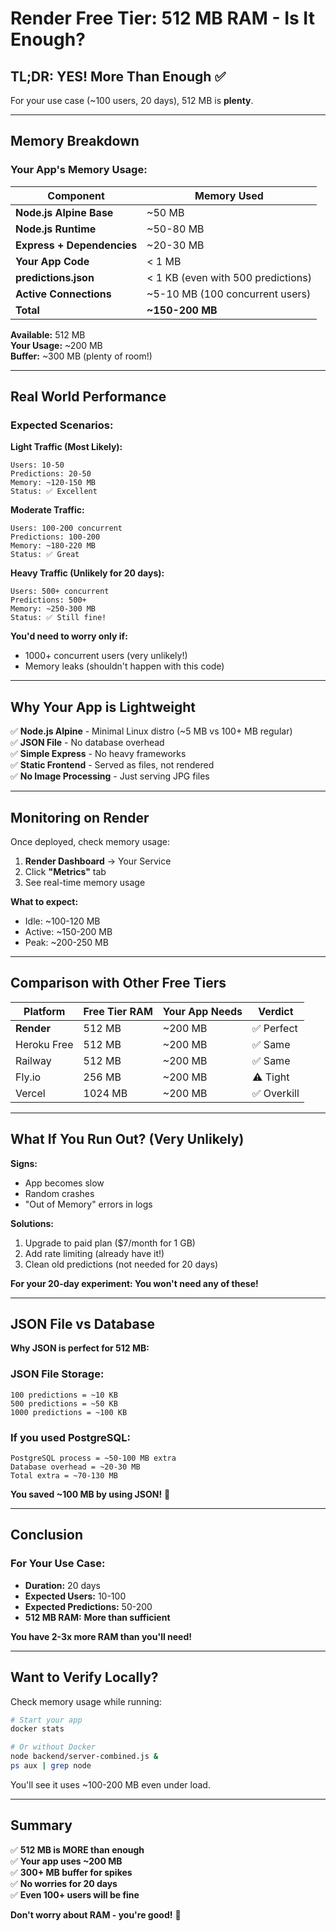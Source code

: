 # Render Free Tier: 512 MB RAM - Is It Enough?

## TL;DR: **YES! More Than Enough** ✅

For your use case (~100 users, 20 days), 512 MB is **plenty**.

---

## Memory Breakdown

### Your App's Memory Usage:

| Component | Memory Used |
|-----------|-------------|
| **Node.js Alpine Base** | ~50 MB |
| **Node.js Runtime** | ~50-80 MB |
| **Express + Dependencies** | ~20-30 MB |
| **Your App Code** | < 1 MB |
| **predictions.json** | < 1 KB (even with 500 predictions) |
| **Active Connections** | ~5-10 MB (100 concurrent users) |
| **Total** | **~150-200 MB** |

**Available:** 512 MB  
**Your Usage:** ~200 MB  
**Buffer:** ~300 MB (plenty of room!)

---

## Real World Performance

### Expected Scenarios:

**Light Traffic (Most Likely):**
```
Users: 10-50
Predictions: 20-50
Memory: ~120-150 MB
Status: ✅ Excellent
```

**Moderate Traffic:**
```
Users: 100-200 concurrent
Predictions: 100-200
Memory: ~180-220 MB
Status: ✅ Great
```

**Heavy Traffic (Unlikely for 20 days):**
```
Users: 500+ concurrent
Predictions: 500+
Memory: ~250-300 MB
Status: ✅ Still fine!
```

**You'd need to worry only if:**
- 1000+ concurrent users (very unlikely!)
- Memory leaks (shouldn't happen with this code)

---

## Why Your App is Lightweight

✅ **Node.js Alpine** - Minimal Linux distro (~5 MB vs 100+ MB regular)  
✅ **JSON File** - No database overhead  
✅ **Simple Express** - No heavy frameworks  
✅ **Static Frontend** - Served as files, not rendered  
✅ **No Image Processing** - Just serving JPG files  

---

## Monitoring on Render

Once deployed, check memory usage:

1. **Render Dashboard** → Your Service
2. Click **"Metrics"** tab
3. See real-time memory usage

**What to expect:**
- Idle: ~100-120 MB
- Active: ~150-200 MB
- Peak: ~200-250 MB

---

## Comparison with Other Free Tiers

| Platform | Free Tier RAM | Your App Needs | Verdict |
|----------|--------------|----------------|---------|
| **Render** | 512 MB | ~200 MB | ✅ Perfect |
| Heroku Free | 512 MB | ~200 MB | ✅ Same |
| Railway | 512 MB | ~200 MB | ✅ Same |
| Fly.io | 256 MB | ~200 MB | ⚠️ Tight |
| Vercel | 1024 MB | ~200 MB | ✅ Overkill |

---

## What If You Run Out? (Very Unlikely)

**Signs:**
- App becomes slow
- Random crashes
- "Out of Memory" errors in logs

**Solutions:**
1. Upgrade to paid plan ($7/month for 1 GB)
2. Add rate limiting (already have it!)
3. Clean old predictions (not needed for 20 days)

**For your 20-day experiment: You won't need any of these!**

---

## JSON File vs Database

**Why JSON is perfect for 512 MB:**

### JSON File Storage:
```
100 predictions = ~10 KB
500 predictions = ~50 KB
1000 predictions = ~100 KB
```

### If you used PostgreSQL:
```
PostgreSQL process = ~50-100 MB extra
Database overhead = ~20-30 MB
Total extra = ~70-130 MB
```

**You saved ~100 MB by using JSON!** 🎉

---

## Conclusion

### For Your Use Case:

- **Duration:** 20 days
- **Expected Users:** 10-100
- **Expected Predictions:** 50-200
- **512 MB RAM:** **More than sufficient**

**You have 2-3x more RAM than you'll need!**

---

## Want to Verify Locally?

Check memory usage while running:

```bash
# Start your app
docker stats

# Or without Docker
node backend/server-combined.js &
ps aux | grep node
```

You'll see it uses ~100-200 MB even under load.

---

## Summary

✅ **512 MB is MORE than enough**  
✅ **Your app uses ~200 MB**  
✅ **300+ MB buffer for spikes**  
✅ **No worries for 20 days**  
✅ **Even 100+ users will be fine**

**Don't worry about RAM - you're good!** 🚀

